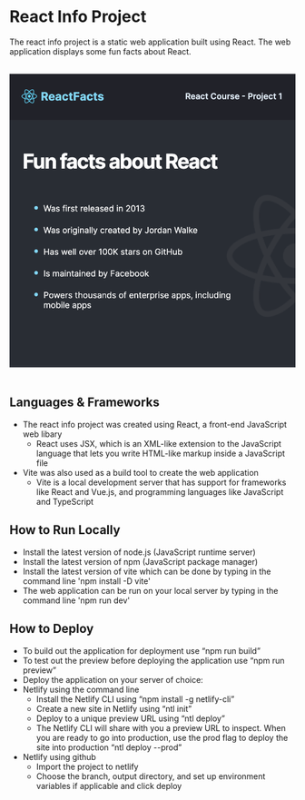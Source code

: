 # React Info Project
The react info project is a static web application built using React. The web application displays some fun facts about React.
<br></br>

![Page](./images/page.png?raw=true "Page")
<br></br>

## Languages & Frameworks
- The react info project was created using React, a front-end JavaScript web libary
  - React uses JSX, which is an XML-like extension to the JavaScript language that lets you write HTML-like markup inside a JavaScript file
- Vite was also used as a build tool to create the web application
  - Vite is a local development server that has support for frameworks like React and Vue.js, and programming languages like JavaScript and TypeScript 

## How to Run Locally
- Install the latest version of node.js (JavaScript runtime server)
- Install the latest version of npm (JavaScript package manager)
- Install the latest version of vite which can be done by typing in the command line 'npm install -D vite'
- The web application can be run on your local server by typing in the command line 'npm run dev'

## How to Deploy
- To build out the application for deployment use “npm run build”
- To test out the preview before deploying the application use “npm run preview”
- Deploy the application on your server of choice:
- Netlify using the command line
  - Install the Netlify CLI using “npm install -g netlify-cli”
  - Create a new site in Netlify using “ntl init”
  - Deploy to a unique preview URL using “ntl deploy”
  - The Netlify CLI will share with you a preview URL to inspect. When you are ready to go into production, use the prod flag to deploy the site into production “ntl deploy --prod”
- Netlify using github
  - Import the project to netlify
  - Choose the branch, output directory, and set up environment variables if applicable and click deploy

